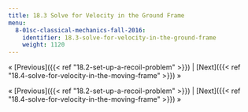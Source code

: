 ```yaml
---
title: 18.3 Solve for Velocity in the Ground Frame
menu:
  8-01sc-classical-mechanics-fall-2016:
    identifier: 18.3-solve-for-velocity-in-the-ground-frame
    weight: 1120
---
```

« [Previous]({{< ref "18.2-set-up-a-recoil-problem" >}}) | [Next]({{< ref "18.4-solve-for-velocity-in-the-moving-frame" >}}) »

« [Previous]({{< ref "18.2-set-up-a-recoil-problem" >}}) | [Next]({{< ref "18.4-solve-for-velocity-in-the-moving-frame" >}}) »